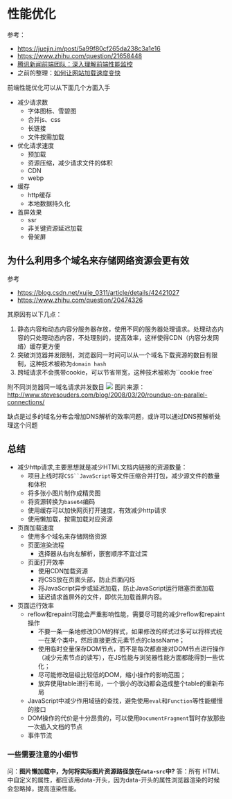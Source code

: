 性能优化
===

参考：
* https://juejin.im/post/5a99f80cf265da238c3a1e16
* https://www.zhihu.com/question/21658448
* [腾讯新闻前端团队：深入理解前端性能监控](https://mp.weixin.qq.com/s/YI-96IbtIjTDzS-3N-9FAg)
* 之前的整理：[如何让网站加载速度变快](https://www.shymean.com/article/%E5%A6%82%E4%BD%95%E8%AE%A9%E7%BD%91%E7%AB%99%E5%8A%A0%E8%BD%BD%E9%80%9F%E5%BA%A6%E5%8F%98%E5%BF%AB)

前端性能优化可以从下面几个方面入手
* 减少请求数
    * 字体图标、雪碧图
    * 合并js、css
    * 长链接
    * 文件按需加载
* 优化请求速度
    * 预加载
    * 资源压缩，减少请求文件的体积
    * CDN
    * webp
* 缓存
    * http缓存
    * 本地数据持久化
* 首屏效果
    * ssr
    * 非关键资源延迟加载
    * 骨架屏

## 为什么利用多个域名来存储网络资源会更有效
参考
* https://blog.csdn.net/xujie_0311/article/details/42421027
* https://www.zhihu.com/question/20474326

其原因有以下几点：
1. 静态内容和动态内容分服务器存放，使用不同的服务器处理请求。处理动态内容的只处理动态内容，不处理别的，提高效率，这样使得CDN（内容分发网络）缓存更方便
2. 突破浏览器并发限制，浏览器同一时间可以从一个域名下载资源的数目有限制，这种技术被称为`domain hash`
3. 跨域请求不会携带cookie，可以节省带宽，这种技术被称为``cookie free`

附不同浏览器同一域名请求并发数目
![](https://ws1.sinaimg.cn/large/006tNc79gy1fqpt0g4402j315g0j276x.jpg)
图片来源：http://www.stevesouders.com/blog/2008/03/20/roundup-on-parallel-connections/

缺点是过多的域名分布会增加DNS解析的效率问题，或许可以通过DNS预解析处理这个问题

## 总结
* 减少http请求,主要思想就是减少HTML文档内链接的资源数量：
    * 项目上线时将`CSS``JavaScript`等文件压缩合并打包，减少源文件的数量和体积
    * 将多张小图片制作成精灵图
    * 将资源转换为`base64`编码
    * 使用缓存可以加快网页打开速度，有效减少http请求
    * 使用懒加载，按需加载对应资源
* 页面加载速度
    * 使用多个域名来存储网络资源
    * 页面渲染流程
        * 选择器从右向左解析，嵌套顺序不宜过深
    * 页面打开效率 
        * 使用CDN加载资源
        * 将CSS放在页面头部，防止页面闪烁
        * 将JavaScript异步或延迟加载，防止JavaScript运行阻塞页面加载
        * 延迟请求首屏外的文件，即优先加载首屏内容。
* 页面运行效率
    * reflow和repaint可能会严重影响性能，需要尽可能的减少reflow和repaint操作
        * 不要一条一条地修改DOM的样式，如果修改的样式过多可以将样式统一在某个类中，然后直接更改元素节点的className；
        * 使用临时变量保存DOM节点，而不是每次都直接对DOM节点进行操作（减少元素节点的读写），在JS性能与浏览器性能方面都能得到一些优化；
        * 尽可能修改层级比较低的DOM，缩小操作的影响范围；
        * 放弃使用table进行布局，一个很小的改动都会造成整个table的重新布局
    * JavaScript中减少作用域链的查找，避免使用`eval`和`Function`等性能缓慢的接口
    * DOM操作的代价是十分昂贵的，可以使用`DocumentFragment`暂时存放那些一次插入文档的节点
    * 事件节流


### 一些需要注意的小细节

问：**图片懒加载中，为何将实际图片资源路径放在`data-src`中?**
答：所有 HTML 中自定义的属性，都应该用data-开头，因为data-开头的属性浏览器渲染的时候会忽略掉，提高渲染性能。


